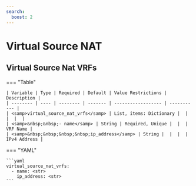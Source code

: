 ```yaml
---
search:
  boost: 2
---
```


# Virtual Source NAT

## Virtual Source Nat VRFs

=== "Table"

    | Variable | Type | Required | Default | Value Restrictions | Description |
    | -------- | ---- | -------- | ------- | ------------------ | ----------- |
    | <samp>virtual_source_nat_vrfs</samp> | List, items: Dictionary |  |  |  |  |
    | <samp>&nbsp;&nbsp;- name</samp> | String | Required, Unique |  |  | VRF Name |
    | <samp>&nbsp;&nbsp;&nbsp;&nbsp;ip_address</samp> | String |  |  |  | IPv4 Address |

=== "YAML"

    ```yaml
    virtual_source_nat_vrfs:
      - name: <str>
        ip_address: <str>
    ```
